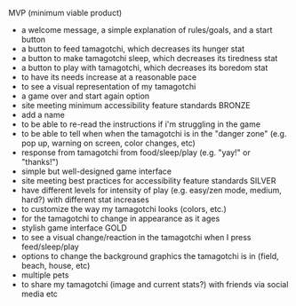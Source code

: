 MVP (minimum viable product)
- a welcome message, a simple explanation of rules/goals, and a start button
- a button to feed tamagotchi, which decreases its hunger stat
- a button to make tamagotchi sleep, which decreases its tiredness stat
- a button to play with tamagotchi, which decreases its boredom stat
- to have its needs increase at a reasonable pace
- to see a visual representation of my tamagotchi
- a game over and start again option
- site meeting minimum accessibility feature standards
BRONZE
- add a name 
- to be able to re-read the instructions if i'm struggling in the game
- to be able to tell when when the tamagotchi is in the "danger zone" (e.g. pop up, warning on screen, color changes, etc)
- response from tamagotchi from food/sleep/play (e.g. "yay!" or "thanks!")
- simple but well-designed game interface
- site meeting best practices for accessibility feature standards
SILVER
- have different levels for intensity of play (e.g. easy/zen mode, medium, hard?) with different stat increases
- to customize the way my tamagotchi looks (colors, etc.)
- for the tamagotchi to change in appearance as it ages
- stylish game interface
GOLD
- to see a visual change/reaction in the tamagotchi when I press feed/sleep/play
- options to change the background graphics the tamagotchi is in (field, beach, house, etc)
- multiple pets
- to share my tamagotchi (image and current stats?) with friends via social media etc